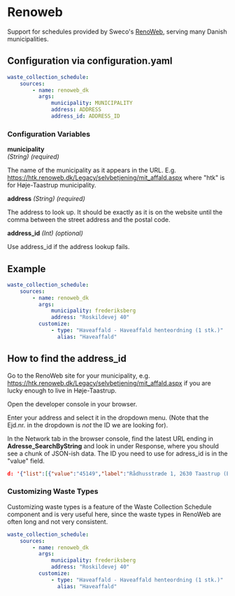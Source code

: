 # Renoweb

Support for schedules provided by Sweco's [RenoWeb](https://renoweb.dk/), serving many Danish municipalities.

## Configuration via configuration.yaml

```yaml
waste_collection_schedule:
    sources:
        - name: renoweb_dk
          args:
              municipality: MUNICIPALITY
              address: ADDRESS
              address_id: ADDRESS_ID
```

### Configuration Variables

**municipality**  
_(String) (required)_

The name of the municipality as it appears in the URL. E.g. https://htk.renoweb.dk/Legacy/selvbetjening/mit_affald.aspx where "htk" is for Høje-Taastrup municipality.

**address**
_(String) (required)_

The address to look up. It should be exactly as it is on the website until the comma between the street address and the postal code.

**address_id**
_(Int) (optional)_

Use address_id if the address lookup fails.

## Example

```yaml
waste_collection_schedule:
    sources:
        - name: renoweb_dk
          args:
              municipality: frederiksberg
              address: "Roskildevej 40"
          customize:
              - type: "Haveaffald - Haveaffald henteordning (1 stk.)"
                alias: "Haveaffald"
```

## How to find the address_id

Go to the RenoWeb site for your municipality, e.g. https://htk.renoweb.dk/Legacy/selvbetjening/mit_affald.aspx if you are lucky enough to live in Høje-Taastrup.

Open the developer console in your browser.

Enter your address and select it in the dropdown menu. (Note that the Ejd.nr. in the dropdown is _not_ the ID we are looking for).

In the Network tab in the browser console, find the latest URL ending in **Adresse_SearchByString** and look in under Response, where you should see a chunk of JSON-ish data. The ID you need to use for adress_id is in the "value" field.

```json
d: '{"list":[{"value":"45149","label":"Rådhusstræde 1, 2630 Taastrup (Ejd.nr. 186783)"}],"status":{"id":0,"status":"Ok","msg":""}}'
```

### Customizing Waste Types

Customizing waste types is a feature of the Waste Collection Schedule component and is very useful here, since the waste types in RenoWeb are often long and not very consistent.

```yaml
waste_collection_schedule:
    sources:
        - name: renoweb_dk
          args:
              municipality: frederiksberg
              address: "Roskildevej 40"
          customize:
              - type: "Haveaffald - Haveaffald henteordning (1 stk.)"
                alias: "Haveaffald"
```
